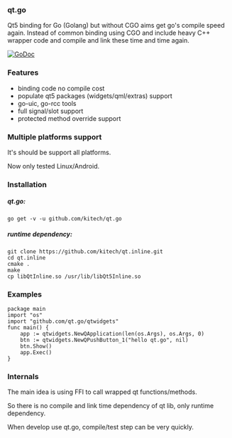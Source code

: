 
### qt.go

Qt5 binding for Go (Golang) but without CGO aims get go's compile speed again. Instead of common binding using CGO and include heavy C++ wrapper code and compile and link these time and time again.

[![GoDoc](https://godoc.org/github.com/kitech/qt.go?status.svg)](https://godoc.org/github.com/kitech/qt.go)


### Features

* binding code no compile cost
* populate qt5 packages (widgets/qml/extras) support
* go-uic, go-rcc tools
* full signal/slot support
* protected method override support

### Multiple platforms support

It's should be support all platforms.

Now only tested Linux/Android.

### Installation

##### qt.go:

    go get -v -u github.com/kitech/qt.go
    

##### runtime dependency:

    git clone https://github.com/kitech/qt.inline.git
    cd qt.inline
    cmake .
    make
    cp libQtInline.so /usr/lib/libQt5Inline.so


### Examples

    package main
    import "os"
    import "github.com/qt.go/qtwidgets"
    func main() {
        app := qtwidgets.NewQApplication(len(os.Args), os.Args, 0)
        btn := qtwidgets.NewQPushButton_1("hello qt.go", nil)
        btn.Show()
        app.Exec()
    }


### Internals

The main idea is using FFI to call wrapped qt functions/methods.

So there is no compile and link time dependency of qt lib, only runtime dependency.

When develop use qt.go, compile/test step can be very quickly.

